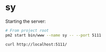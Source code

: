 # sy

Starting the server:

```sh
# From project root
pm2 start bin/www --name sy -- --port 5111
```

```sh
curl http://localhost:5111/
```
